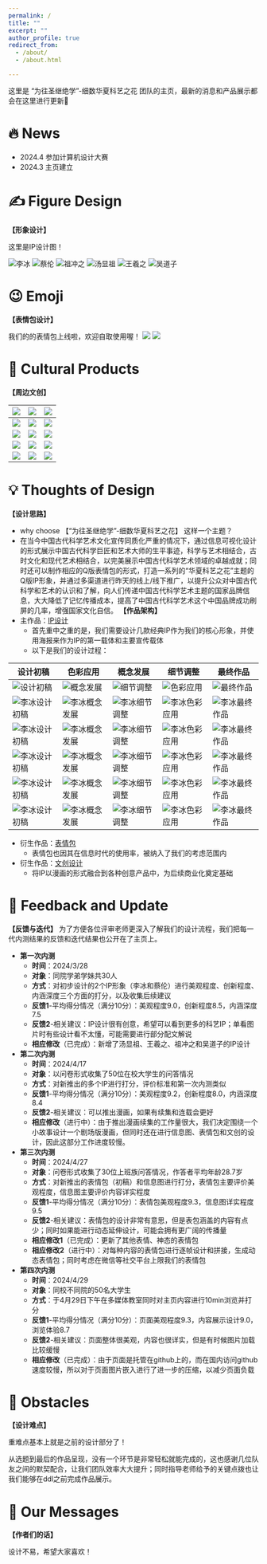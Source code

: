 ```yaml
---
permalink: /
title: ""
excerpt: ""
author_profile: true
redirect_from: 
  - /about/
  - /about.html

---
```




<span class='anchor' id='about-me'></span>



这里是 “为往圣继绝学”-细数华夏科艺之花 团队的主页，最新的消息和产品展示都会在这里进行更新🥰



# 🔥 News

- 2024.4 参加计算机设计大赛
- 2024.3 主页建立




# ✍ Figure Design

<a id="IP图"></a>

**【形象设计】**

这里是IP设计图！



![李冰](../images/libing.png)
![蔡伦](../images/cailun.png)
![祖冲之](../images/zuchongzhi.png)
![汤显祖](../images/tangxianzu.png)
![王羲之](../images/wangxizhi.png)
![吴道子](../images/wudaozi.png)



# 😉 Emoji

<a id="表情包"></a>

**【表情包设计】**

我们的的表情包上线啦，欢迎自取使用喔！
![](../images/sticker1.png)
![](../images/sticker2.png)



# 🎁 Cultural Products

<a id="文创"></a>

**【周边文创】**

| ![](../images/baozhen.png) | ![](../images/huizhang.png)  | ![](../images/kapian.png) |
| :----------------------------------------------------------: | :----------------------------------------------------------: | :----------------------------------------------------------: |
| ![](../images/kouzhao.png) | ![](../images/yaoshikou.png)| ![](../images/diaopai.png) |
| ![](../images/diepian.png) | ![](../images/mingxinpian.png) | ![](../images/piaogen.png) |
| ![](../images/pingai.png) | ![](../images/shizhong.png) | ![](../images/shoutidai.png) |
| ![](../images/shoutizhidai.png) | ![](../images/tiezhi.png) |![](../images/yakeliguajian.png) |






# 💡 Thoughts of Design

**【设计思路】**
-  why choose 【“为往圣继绝学”-细数华夏科艺之花】 这样一个主题？
- 在当今中国古代科学艺术文化宣传同质化严重的情况下，通过信息可视化设计的形式展示中国古代科学巨匠和艺术大师的生平事迹，科学与艺术相结合，古时文化和现代艺术相结合，以完美展示中国古代科学艺术领域的卓越成就；同时还可以制作相应的Q版表情包的形式，打造一系列的“华夏科艺之花”主题的Q版IP形象，并通过多渠道进行昨天的线上/线下推广，以提升公众对中国古代科学和艺术的认识和了解，向人们传递中国古代科学艺术主题的国家品牌信息，大大降低了记忆传播成本，提高了中国古代科学艺术这个中国品牌成功刷屏的几率，增强国家文化自信。
**【作品架构】**
- 主作品：<a href="#IP图">IP设计</a>
  - 首先重中之重的是，我们需要设计几款经典IP作为我们的核心形象，并使用海报来作为IP的第一载体和主要宣传载体
  - 以下是我们的设计过程：
  
| **设计初稿** | **色彩应用** | **概念发展** | **细节调整** | **最终作品** |
|--------------|--------------|--------------|--------------|--------------|
| ![设计初稿](../images/libing1.png) | ![概念发展](../images/libing2.png) | ![细节调整](../images/libing3.png) | ![色彩应用](../images/libing4.png) | ![最终作品](../images/libing5.png) |
| ![李冰设计初稿](../images/cailun1.png) | ![李冰概念发展](../images/cailun2.png) | ![李冰细节调整](../images/cailun3.png) | ![李冰色彩应用](../images/cailun4.png) | ![李冰最终作品](../images/cailun5.png) |
| ![李冰设计初稿](../images/zuchongzhi1.png) | ![李冰概念发展](../images/zuchongzhi2.png) | ![李冰细节调整](../images/zuchongzhi3.png) | ![李冰色彩应用](../images/zuchongzhi4.png) | ![李冰最终作品](../images/zuchongzhi5.png) |
| ![李冰设计初稿](../images/tangxianzu1.png) | ![李冰概念发展](../images/tangxianzu2.png) | ![李冰细节调整](../images/tangxianzu3.png) | ![李冰色彩应用](../images/tangxianzu4.png) | ![李冰最终作品](../images/tangxianzu5.png) |
| ![李冰设计初稿](../images/wangxizhi1.png) | ![李冰概念发展](../images/wangxizhi2.png) | ![李冰细节调整](../images/wangxizhi3.png) | ![李冰色彩应用](../images/wangxizhi4.png) | ![李冰最终作品](../images/wangxizhi5.png) |
| ![李冰设计初稿](../images/wudaozi1.png) | ![李冰概念发展](../images/wudaozi2.png) | ![李冰细节调整](../images/wudaozi3.png) | ![李冰色彩应用](../images/wudaozi4.png) | ![李冰最终作品](../images/wudaozi5.png) |

- 衍生作品：<a href="#表情包">表情包</a>
  - 表情包也因其在信息时代的使用率，被纳入了我们的考虑范围内
- 衍生作品：<a href="#文创">文创设计</a>
  - 将IP以漫画的形式融合到各种创意产品中，为后续商业化奠定基础 




# 📝 Feedback and Update

**【反馈与迭代】**
为了方便各位评审老师更深入了解我们的设计流程，我们把每一代内测结果的反馈和迭代结果也公开在了主页上。

- **第一次内测**
  - **时间**：2024/3/28
  - **对象**：同院学弟学妹共30人
  - **方式**：对初步设计的2个IP形象（李冰和蔡伦）进行美观程度、创新程度、内涵深度三个方面的打分，以及收集后续建议
  - **反馈1**-平均得分情况（满分10分）：美观程度9.0，创新程度8.5，内涵深度7.5
  - **反馈2**-相关建议：IP设计很有创意，希望可以看到更多的科艺IP；单看图片时有些设计看不太懂，可能需要进行部分配文解说
  - **相应修改**（已完成）：新增了汤显祖、王羲之、祖冲之和吴道子的IP设计
- **第二次内测**
  - **时间**：2024/4/17
  - **对象**：以问卷形式收集了50位在校大学生的问答情况
  - **方式**：对新推出的多个IP进行打分，评价标准和第一次内测类似
  - **反馈1**-平均得分情况（满分10分）：美观程度9.2，创新程度8.0，内涵深度8.4
  - **反馈2**-相关建议：可以推出漫画，如果有续集和连载会更好
  - **相应修改**（进行中）：由于推出漫画续集的工作量很大，我们决定围绕一个小故事设计一个剧场版漫画，但同时还在进行信息图、表情包和文创的设计，因此这部分工作进度较慢。
- **第三次内测**
  - **时间**：2024/4/27
  - **对象**：问卷形式收集了30位上班族问答情况，作答者平均年龄28.7岁
  - **方式**：对新推出的表情包（初稿）和信息图进行打分，表情包主要评价美观程度，信息图主要评价内容详实程度
  - **反馈1**-平均得分情况（满分10分）：表情包美观程度9.3，信息图详实程度9.5
  - **反馈2**-相关建议：表情包的设计非常有意思，但是表包涵盖的内容有点少；同时如果能进行动态延伸设计，可能会拥有更广阔的传播量
  - **相应修改1**（已完成）：更新了其他表情、神态的表情包
  - **相应修改2**（进行中）：对每种内容的表情包进行逐帧设计和拼接，生成动态表情包；同时考虑在微信等社交平台上限我们的表情包
- **第四次内测**
  - **时间**：2024/4/29
  - **对象**：同校不同院的50名大学生
  - **方式**：于4月29日下午在多媒体教室同时对主页内容进行10min浏览并打分
  - **反馈1**-平均得分情况（满分10分）：页面美观程度9.3，内容展示设计9.0，浏览体验8.7
  - **反馈2**-相关建议：页面整体很美观，内容也很详实，但是有时候图片加载比较缓慢
  - **相应修改**（已完成）：由于页面是托管在github上的，而在国内访问github速度较慢，所以对于页面图片嵌入进行了进一步的压缩，以减少页面负载


# 💪 Obstacles

**【设计难点】**

重难点基本上就是之前的设计部分了！

从选题到最后的作品呈现，没有一个环节是非常轻松就能完成的，这也感谢几位队友之间的默契配合，让我们团队效率大大提升；同时指导老师给予的关键点拨也让我们能够在ddl之前完成作品展示。 


# 💬 Our Messages

**【作者们的话】**

设计不易，希望大家喜欢！
